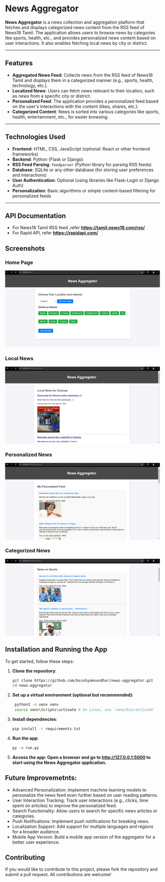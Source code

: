 # News Aggregator

**News Aggregator** is a news collection and aggregation platform that fetches and displays categorized news content from the RSS feed of News18 Tamil. The application allows users to browse news by categories like sports, health, etc., and provides personalized news content based on user interactions. It also enables fetching local news by city or district.

---


## Features

- **Aggregated News Feed**: Collects news from the RSS feed of News18 Tamil and displays them in a categorized manner (e.g., sports, health, technology, etc.).
- **Localized News**: Users can fetch news relevant to their location, such as news from a specific city or district.
- **Personalized Feed**: The application provides a personalized feed based on the user's interactions with the content (likes, shares, etc.).
- **Categorized Content**: News is sorted into various categories like sports, health, entertainment, etc., for easier browsing.

---

## Technologies Used

- **Frontend**: HTML, CSS, JavaScript (optional: React or other frontend frameworks)
- **Backend**: Python (Flask or Django)
- **RSS Feed Parsing**: `feedparser` (Python library for parsing RSS feeds)
- **Database**: SQLite or any other database (for storing user preferences and interactions)
- **User Authentication**: Optional (using libraries like Flask-Login or Django Auth)
- **Personalization**: Basic algorithms or simple content-based filtering for personalized feeds

---
## API Documentation

- For News18 Tamil RSS feed  ,refer **https://tamil.news18.com/rss/**
- For Rapid API, refer **https://rapidapi.com/**
## Screenshots

### Home Page
![Home Page Screenshot](https://github.com/bssshyamsundhar/news-aggregator/blob/master/home.png)

### Local News
![Local news Page Screenshot](https://github.com/bssshyamsundhar/news-aggregator/blob/master/local.png)

### Personalized News
![Personalized news Page Screenshot](https://github.com/bssshyamsundhar/news-aggregator/blob/master/my_feed.png)

### Categorized News
![Categorized news page Screenshot](https://github.com/bssshyamsundhar/news-aggregator/blob/master/sports.png)

## Installation and Running the App

To get started, follow these steps:

1. **Clone the repository**:
   ```bash
   git clone https://github.com/bssshyamsundhar/news-aggregator.git
   cd news-aggregator

2. **Set up a virtual environment (optional but recommended)**:
   ```bash
    python3 -m venv venv
    source venv\Scripts\activate # On Linux, use `venv/bin/activate`

3. **Install dependencies**:
   ```bash
   pip install -r requirements.txt

4. **Run the app**:
   ```bash
   py -m run.py

5. **Access the app: Open a browser and go to http://127.0.0.1:5000 to start using the News Aggregator application.**

## Future Improvemetnts:

- Advanced Personalization: Implement machine learning models to personalize the news feed even further based on user reading patterns.
- User Interaction Tracking: Track user interactions (e.g., clicks, time spent on articles) to improve the personalized feed.
- Search Functionality: Allow users to search for specific news articles or categories.
- Push Notifications: Implement push notifications for breaking news.
- Localization Support: Add support for multiple languages and regions for a broader audience.
- Mobile App Version: Build a mobile app version of the aggregator for a better user experience.
  
## Contributing
If you would like to contribute to this project, please fork the repository and submit a pull request. All contributions are welcome!

